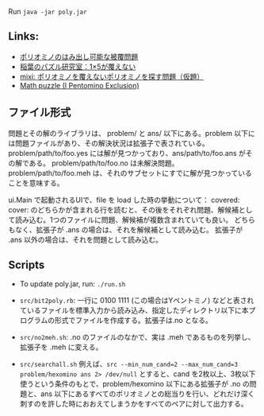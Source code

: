 Run
`java -jar poly.jar`

Links:
------
+ [ポリオミノのはみ出し可能な被覆問題](http://www.alg.cei.uec.ac.jp/itohiro/Games/Game100301.html#anchor3)
+ [稲葉のパズル研究室：1×5が覆えない](http://inabapuzzle.com/hirameki/suuri_7.html)
+ [mixi: ポリオミノを覆えないポリオミノを探す問題（仮題）](http://mixi.jp/view_bbs.pl?comm_id=3271312&id=49259367)
+ [Math puzzle (I Pentomino Exclusion)](http://www.mathpuzzle.com/23Dec2010.html)

ファイル形式
----------
問題とその解のライブラリは、
problem/ と ans/ 以下にある。problem 以下には問題ファイルがあり、その解決状況は拡張子で表されている。
problem/path/to/foo.yes には解が見つかっており、ans/path/to/foo.ans がその解である。
problem/path/to/foo.no は未解決問題。
problem/path/to/foo.meh は、それのサブセットにすでに解が見つかっていることを意味する。

ui.Main で起動されるUIで、file を load した時の挙動について：
covered:
cover:
のどちらかが含まれる行を読むと、その後をそれぞれ問題、解候補として読み込む。1つのファイルに問題、解候補が複数含まれていても良い。
どちらもなく、拡張子が .ans の場合は、それを解候補として読み込む。
拡張子が .ans 以外の場合は、それを問題として読み込む。

Scripts
-------
+ To update poly.jar, run:
`./run.sh`

+ `src/bit2poly.rb`: 一行に 0100 1111 (この場合はYペントミノ) などと表されているファイルを標準入力から読み込み、指定したディレクトリ以下に本プログラムの形式でファイルを作成する。拡張子は.no となる。

+ `src/no2meh.sh`: .no のファイルのなかで、実は .meh であるものを列挙し、拡張子を .meh に変える。

+ `src/searchall.sh` 例えば、`src --min_num_cand=2 --max_num_cand=3 problem/hexomino ans 2> /dev/null`
とすると、cand を2枚以上、3枚以下使うという条件のもとで、problem/hexomino 以下にある拡張子が .no の問題と、ans 以下にあるすべてのポリオミノとの総当りを行い、どれだけ深く刺すのを許した時におおえてしまうかをすべてのペアに対して出力する。

